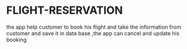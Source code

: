 # FLIGHT-RESERVATION
the app help customer to book his flight and take the information from customer and save it in data base  ,the app can cancel and update his booking
